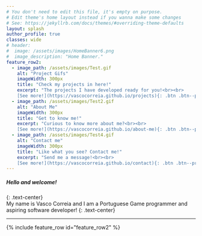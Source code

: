 ```yaml
---
# You don't need to edit this file, it's empty on purpose.
# Edit theme's home layout instead if you wanna make some changes
# See: https://jekyllrb.com/docs/themes/#overriding-theme-defaults
layout: splash
author_profile: true
classes: wide
# header:
#  image: /assets/images/HomeBanner6.png
#  image_description: "Home Banner."
feature_row2:
  - image_path: /assets/images/Test.gif
    alt: "Project Gifs"
    imageWidth: 300px
    title: "Check my projects in here!"
    excerpt: "The projects I have developed ready for you!<br><br>  
    [See more!](https://vascocorreia.github.io/projects){: .btn .btn--primary .align-center}"
  - image_path: /assets/images/Test2.gif
    alt: "About Me"
    imageWidth: 300px
    title: "Get to know me!"
    excerpt: "Curious to know more about me?<br><br>  
    [See more!](https://vascocorreia.github.io/about-me){: .btn .btn--primary .align-center}"
  - image_path: /assets/images/Test4.gif
    alt: "Contact me"
    imageWidth: 300px
    title: "Like what you see? Contact me!"
    excerpt: "Send me a message!<br><br>  
    [See more!](https://vascocorreia.github.io/contact){: .btn .btn--primary .align-center}"
---
```

   
##### Hello and welcome!  
{: .text-center}  
My name is Vasco Correia and I am a Portuguese Game programmer and aspiring software developer!
{: .text-center}
<hr>
{% include feature_row id="feature_row2" %}
